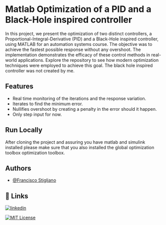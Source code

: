 
# Matlab Optimization of a PID and a Black-Hole inspired controller

In this project, we present the optimization of two distinct controllers, a Proportional-Integral-Derivative (PID) and a Black-Hole inspired controller, using MATLAB for an automation systems course. The objective was to achieve the fastest possible response without any overshoot. The implementation demonstrates the efficacy of these control methods in real-world applications. Explore the repository to see how modern optimization techniques were employed to achieve this goal.
The black hole inspired controller was not created by me.


## Features

- Real time monitoring of the iterations and the response variation.
- Iterates to find the minimum error.
- Nullifies overshoot by creating a penalty in the error should it happen.
- Only step input for now.


## Run Locally

After cloning the project and assuring you have matlab and simulink installed please make sure that you also installed the global optimization toolbox optimization toolbox.


## Authors

- [@Francisco Stigliano](https://github.com/LimitlessGrey)

## 🔗 Links

[![linkedin](https://img.shields.io/badge/linkedin-0A66C2?style=for-the-badge&logo=linkedin&logoColor=white)](https://www.linkedin.com/in/franciscostigliano/)



[![MIT License](https://img.shields.io/badge/License-MIT-green.svg)](https://choosealicense.com/licenses/mit/)
